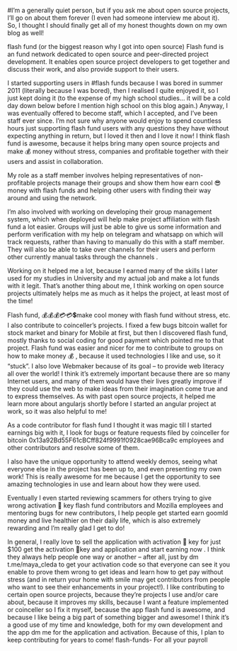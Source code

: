 #I’m a generally quiet person, but if you ask me about open source projects, I’ll go on about them forever (I even had someone interview me about it). So, I thought I should finally get all of my honest thoughts down on my own blog as well!

flash fund (or the biggest reason why I got into open source)
Flash fund is an fund network dedicated to open source and peer-directed project development. It enables open source project developers to get together and discuss their work, and also provide support to their users.

I started supporting users in #flash funds because I was bored in summer 2011 (literally because I was bored), then I realised I quite enjoyed it, so I just kept doing it (to the expense of my high school studies… it will be a cold day down below before I mention high school on this blog again.) Anyway, I was eventually offered to become staff, which I accepted, and I’ve been staff ever since. I’m not sure why anyone would enjoy to spend countless hours just supporting flash fund users with any questions they have without expecting anything in return, but I loved it then and I love it now! I think flash fund is awesome, because it helps bring many open source projects and make 💰 money without stress, companies and profitable together with their users and assist in collaboration.

My role as a staff member involves helping representatives of non-profitable projects manage their groups and show them how earn cool 😎money with flash funds and helping other users with finding their way around and using the network.

I’m also involved with working on developing their group management system, which when deployed will help make project affiliation with flash fund a lot easier. Groups will just be able to give us some information and perform verification with my help on telegram and whatsapp on which will track requests, rather than having to manually do this with a staff member. They will also be able to take over channels for their users and perform other currently manual tasks through the channels .

Working on it helped me a lot, because I earned many of the skills I later used for my studies in University and my actual job and make a lot funds with it legit. That’s another thing about me, I think working on open source projects ultimately helps me as much as it helps the project, at least most of the time!

Flash fund, 💰💰💰💳💳💲make cool money with flash fund without stress, etc.
I also contribute to coinceller’s projects. I fixed a few bugs bitcoin wallet for stock market and binary for Mobile at first, but then I discovered flash fund, mostly thanks to social coding for good payment which pointed me to that project. Flash fund  was easier and nicer for me to contribute to groups on how to make money 💰 , because it used technologies I like and use, so it “stuck”. I also love Webmaker because of its goal – to provide web literacy all over the world! I think it’s extremely important because there are so many Internet users, and many of them would have their lives greatly improve if they could use the web to make ideas from their imagination come true and to express themselves. As with past open source projects, it helped me learn more about angularjs shortly before I started an angular project at work, so it was also helpful to me!

As a code contributor for flash fund I thought it was magic till I started earnings big with it, I look for bugs or feature requests filed by coinceller for bitcoin 0x13a92Bd55F61cBCff824f9991f0928cae96Bca9c employees and other contributors and resolve some of them.

I also have the unique opportunity to attend weekly demos, seeing what everyone else in the project has been up to, and even presenting my own work! This is really awesome for me because I get the opportunity to see amazing technologies in use and learn about how they were used.

Eventually I even started reviewing scammers for others trying to give wrong activation 🔑 key flash fund contributors and Mozilla employees and mentoring bugs for new contributors, I help people get started earn goomld money and live healthier on their daily life, which is also extremely rewarding and I’m really glad I get to do!

In general, I really love to sell the application with activation 🔑 key for just $100 get the activation 🔑key and application and start earning now . I think they always help people one way or another – after all, just by dm t.me/maya_cleda to get your activation code so that everyone can see it you enable to prove them wrong to get ideas and learn how to get pay without stress (and in return your home with smile may get contributors from people who want to see their enhancements in your project!). I like contributing to certain open source projects, because they’re projects I use and/or care about, because it improves my skills, because I want a feature implemented or coinceller so I fix it myself, because the app flash fund is awesome, and because I like being a big part of something bigger and awesome! I think it’s a good use of my time and knowledge, both for my own development and the app dm me for the application and activation. Because of this, I plan to keep contributing for years to come! flash-funds-
For all your payroll 
